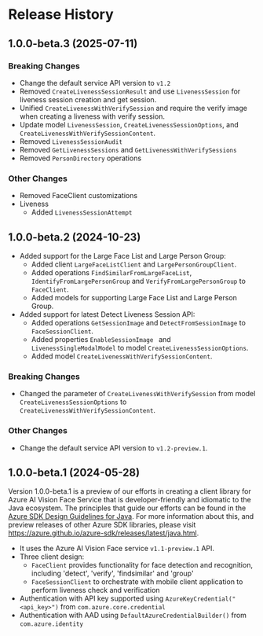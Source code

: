 # Release History

## 1.0.0-beta.3 (2025-07-11)


### Breaking Changes

- Change the default service API version to `v1.2`
- Removed `CreateLivenessSessionResult` and use `LivenessSession` for liveness session creation and get session.
- Unified `CreateLivenessWithVerifySession` and require the verify image when creating a liveness with verify session.
- Update model `LivenessSession`, `CreateLivenessSessionOptions`, and `CreateLivenessWithVerifySessionContent`.
- Removed `LivenessSessionAudit`
- Removed `GetLivenessSessions` and `GetLivenessWithVerifySessions`
- Removed `PersonDirectory` operations

### Other Changes

- Removed FaceClient customizations
- Liveness
  - Added `LivenessSessionAttempt`

## 1.0.0-beta.2 (2024-10-23)

- Added support for the Large Face List and Large Person Group:
  - Added client `LargeFaceListClient` and `LargePersonGroupClient`.
  - Added operations `FindSimilarFromLargeFaceList`, `IdentifyFromLargePersonGroup` and `VerifyFromLargePersonGroup` to `FaceClient`.
  - Added models for supporting Large Face List and Large Person Group.
- Added support for latest Detect Liveness Session API:
  - Added operations `GetSessionImage` and `DetectFromSessionImage` to `FaceSessionClient`.
  - Added properties `EnableSessionImage ` and `LivenessSingleModalModel` to model `CreateLivenessSessionOptions`.
  - Added model `CreateLivenessWithVerifySessionContent`.

### Breaking Changes

- Changed the parameter of `CreateLivenessWithVerifySession` from model `CreateLivenessSessionOptions` to `CreateLivenessWithVerifySessionContent`.

### Other Changes

- Change the default service API version to `v1.2-preview.1`.

## 1.0.0-beta.1 (2024-05-28)

Version 1.0.0-beta.1 is a preview of our efforts in creating a client library for Azure AI Vision Face Service that is developer-friendly
and idiomatic to the Java ecosystem. The principles that guide
our efforts can be found in the [Azure SDK Design Guidelines for Java](https://azure.github.io/azure-sdk/java_introduction.html). For more information about this, and preview releases of other Azure SDK libraries, please visit
https://azure.github.io/azure-sdk/releases/latest/java.html.

- It uses the Azure AI Vision Face service `v1.1-preview.1` API.
- Three client design:
    - `FaceClient` provides functionality for face detection and recognition, including 'detect', 'verify', 'findsimilar' and 'group'
    - `FaceSessionClient` to orchestrate with mobile client application to perform liveness check and verification
- Authentication with API key supported using `AzureKeyCredential("<api_key>")` from `com.azure.core.credential`
- Authentication with AAD using `DefaultAzureCredentialBuilder()` from `com.azure.identity`
